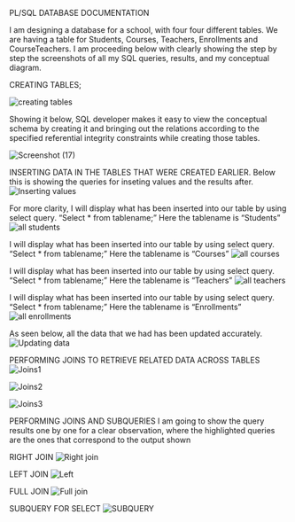 PL/SQL DATABASE DOCUMENTATION

I am designing a database for a school, with four four different tables. We are having a table for Students, Courses, Teachers, Enrollments and CourseTeachers.
I am proceeding below with clearly showing the step by step the screenshots of all my SQL queries, results, and my conceptual diagram.

CREATING TABLES;

![creating tables](https://github.com/user-attachments/assets/9243581a-8c1a-4b89-b03c-64df49780fe8)

Showing it below, SQL developer makes it easy to view the conceptual schema by creating it and bringing out the relations according to the specified referential integrity constraints while creating those tables.

![Screenshot (17)](https://github.com/user-attachments/assets/ae18ecce-8518-439d-803d-54687df05a89)

INSERTING DATA IN THE TABLES THAT WERE CREATED EARLIER. 
Below this is showing the queries for inseting values and the results after. 
![Inserting values](https://github.com/user-attachments/assets/45833eab-3342-4be1-949b-67975647513d)

For more clarity, I will display what has been inserted into our table by using select query. “Select * from tablename;” Here the tablename is “Students”
![all students](https://github.com/user-attachments/assets/034350a4-8480-4906-bc73-26e04f2f9e5e)

 I will display what has been inserted into our table by using select query. “Select * from tablename;” Here the tablename is “Courses”
 ![all courses](https://github.com/user-attachments/assets/33ff75e0-8e46-4fa2-99e6-d8ef8559bdc0)

 I will display what has been inserted into our table by using select query. “Select * from tablename;” Here the tablename is “Teachers”
![all teachers](https://github.com/user-attachments/assets/f418eb92-7576-46a8-858a-ac02ca3288fe)

 I will display what has been inserted into our table by using select query. “Select * from tablename;” Here the tablename is “Enrollments”
![all enrollments](https://github.com/user-attachments/assets/d3e8babd-f4bb-44b2-babb-fc5022008f7f)


As seen below, all the data that we had has been updated accurately.
![Updating data](https://github.com/user-attachments/assets/8c2819ac-472f-4885-aa3e-c7787a5ed04a)

PERFORMING JOINS TO RETRIEVE RELATED DATA ACROSS TABLES
![Joins1](https://github.com/user-attachments/assets/6cb4fbcb-17ee-47e1-aabb-749aeef49db4)

![Joins2](https://github.com/user-attachments/assets/989e12a6-a850-4670-a279-5e74746eadcf)

![Joins3](https://github.com/user-attachments/assets/2d2a61db-3322-4295-834a-be4e956344b8)

PERFORMING JOINS AND SUBQUERIES
I am going to show the query results one by one for a clear observation, where the highlighted queries are the ones that correspond to the output shown

RIGHT JOIN
![Right join](https://github.com/user-attachments/assets/2c7f4c6c-3d1e-47a6-a5bd-eb4d66e595c8)

LEFT JOIN
![Left](https://github.com/user-attachments/assets/74349603-aae2-412c-b841-90d1e45cef0d)

FULL JOIN
![Full join](https://github.com/user-attachments/assets/3c98ffc1-9186-4564-afc8-02b660da99e5)

SUBQUERY FOR SELECT
![SUBQUERY](https://github.com/user-attachments/assets/9d07f094-ed9d-44de-b31f-89bb8eee90a9)



































